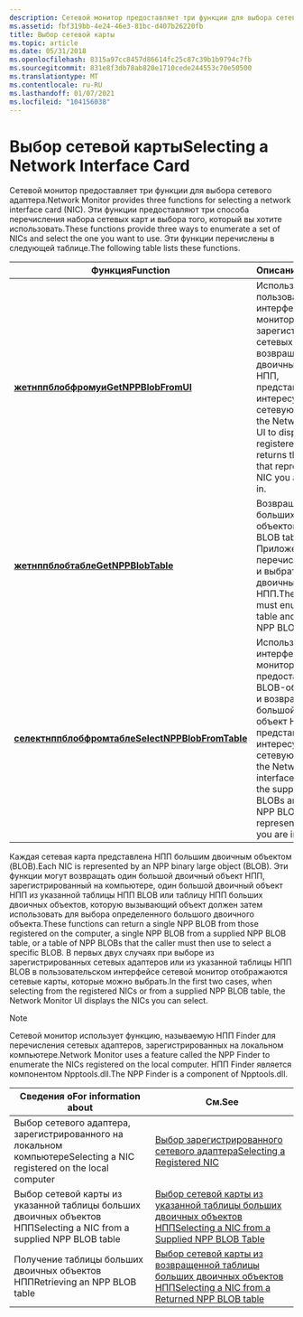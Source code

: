 ```yaml
---
description: Сетевой монитор предоставляет три функции для выбора сетевого адаптера. Эти функции предоставляют три способа перечисления набора сетевых карт и выбора того, который вы хотите использовать. Эти функции перечислены в следующей таблице.
ms.assetid: fbf319bb-4e24-46e3-81bc-d407b26220fb
title: Выбор сетевой карты
ms.topic: article
ms.date: 05/31/2018
ms.openlocfilehash: 8315a97cc8457d86614fc25c87c39b1b9794c7fb
ms.sourcegitcommit: 831e8f3db78ab820e1710cede244553c70e50500
ms.translationtype: MT
ms.contentlocale: ru-RU
ms.lasthandoff: 01/07/2021
ms.locfileid: "104156038"
---
```

# <a name="selecting-a-network-interface-card"></a><span data-ttu-id="ce4ca-105">Выбор сетевой карты</span><span class="sxs-lookup"><span data-stu-id="ce4ca-105">Selecting a Network Interface Card</span></span>

<span data-ttu-id="ce4ca-106">Сетевой монитор предоставляет три функции для выбора сетевого адаптера.</span><span class="sxs-lookup"><span data-stu-id="ce4ca-106">Network Monitor provides three functions for selecting a network interface card (NIC).</span></span> <span data-ttu-id="ce4ca-107">Эти функции предоставляют три способа перечисления набора сетевых карт и выбора того, который вы хотите использовать.</span><span class="sxs-lookup"><span data-stu-id="ce4ca-107">These functions provide three ways to enumerate a set of NICs and select the one you want to use.</span></span> <span data-ttu-id="ce4ca-108">Эти функции перечислены в следующей таблице.</span><span class="sxs-lookup"><span data-stu-id="ce4ca-108">The following table lists these functions.</span></span>



| <span data-ttu-id="ce4ca-109">Функция</span><span class="sxs-lookup"><span data-stu-id="ce4ca-109">Function</span></span>                                                 | <span data-ttu-id="ce4ca-110">Описание</span><span class="sxs-lookup"><span data-stu-id="ce4ca-110">Description</span></span>                                                                                                                                  |
|----------------------------------------------------------|----------------------------------------------------------------------------------------------------------------------------------------------|
| [<span data-ttu-id="ce4ca-111">**жетнппблобфромуи**</span><span class="sxs-lookup"><span data-stu-id="ce4ca-111">**GetNPPBlobFromUI**</span></span>](getnppblobfromui.md)             | <span data-ttu-id="ce4ca-112">Использует пользовательский интерфейс сетевой монитор для вывода зарегистрированных сетевых карт и возвращает большой двоичный объект НПП, представляющий интересующую вас сетевую карту.</span><span class="sxs-lookup"><span data-stu-id="ce4ca-112">Uses the Network Monitor UI to display the registered NICs and returns the NPP BLOB that represents the NIC you are interested in.</span></span>           |
| [<span data-ttu-id="ce4ca-113">**жетнппблобтабле**</span><span class="sxs-lookup"><span data-stu-id="ce4ca-113">**GetNPPBlobTable**</span></span>](getnppblobtable.md)               | <span data-ttu-id="ce4ca-114">Возвращает таблицу больших двоичных объектов.</span><span class="sxs-lookup"><span data-stu-id="ce4ca-114">Returns a BLOB table.</span></span> <span data-ttu-id="ce4ca-115">Приложение должно перечислить таблицу и выбрать большой двоичный объект НПП.</span><span class="sxs-lookup"><span data-stu-id="ce4ca-115">The application must enumerate the table and select an NPP BLOB.</span></span>                                                       |
| [<span data-ttu-id="ce4ca-116">**селектнппблобфромтабле**</span><span class="sxs-lookup"><span data-stu-id="ce4ca-116">**SelectNPPBlobFromTable**</span></span>](selectnppblobfromtable.md) | <span data-ttu-id="ce4ca-117">Использует интерфейс сетевой монитор для вывода предоставляемых BLOB-объектов НПП и возвращает большой двоичный объект НПП, представляющий интересующую вас сетевую карту.</span><span class="sxs-lookup"><span data-stu-id="ce4ca-117">Uses the Network Monitor interface to display the supplied NPP BLOBs and returns the NPP BLOB that represents the NIC you are interested in.</span></span> |



 

<span data-ttu-id="ce4ca-118">Каждая сетевая карта представлена НПП большим двоичным объектом (BLOB).</span><span class="sxs-lookup"><span data-stu-id="ce4ca-118">Each NIC is represented by an NPP binary large object (BLOB).</span></span> <span data-ttu-id="ce4ca-119">Эти функции могут возвращать один большой двоичный объект НПП, зарегистрированный на компьютере, один большой двоичный объект НПП из указанной таблицы НПП BLOB или таблицу НПП больших двоичных объектов, которую вызывающий объект должен затем использовать для выбора определенного большого двоичного объекта.</span><span class="sxs-lookup"><span data-stu-id="ce4ca-119">These functions can return a single NPP BLOB from those registered on the computer, a single NPP BLOB from a supplied NPP BLOB table, or a table of NPP BLOBs that the caller must then use to select a specific BLOB.</span></span> <span data-ttu-id="ce4ca-120">В первых двух случаях при выборе из зарегистрированных сетевых адаптеров или из указанной таблицы НПП BLOB в пользовательском интерфейсе сетевой монитор отображаются сетевые карты, которые можно выбрать.</span><span class="sxs-lookup"><span data-stu-id="ce4ca-120">In the first two cases, when selecting from the registered NICs or from a supplied NPP BLOB table, the Network Monitor UI displays the NICs you can select.</span></span>

> [!Note]  
> <span data-ttu-id="ce4ca-121">Сетевой монитор использует функцию, называемую НПП Finder для перечисления сетевых адаптеров, зарегистрированных на локальном компьютере.</span><span class="sxs-lookup"><span data-stu-id="ce4ca-121">Network Monitor uses a feature called the NPP Finder to enumerate the NICs registered on the local computer.</span></span> <span data-ttu-id="ce4ca-122">НПП Finder является компонентом Npptools.dll.</span><span class="sxs-lookup"><span data-stu-id="ce4ca-122">The NPP Finder is a component of Npptools.dll.</span></span>

 



| <span data-ttu-id="ce4ca-123">Сведения о</span><span class="sxs-lookup"><span data-stu-id="ce4ca-123">For information about</span></span>                            | <span data-ttu-id="ce4ca-124">См.</span><span class="sxs-lookup"><span data-stu-id="ce4ca-124">See</span></span>                                                                                                  |
|--------------------------------------------------|------------------------------------------------------------------------------------------------------|
| <span data-ttu-id="ce4ca-125">Выбор сетевого адаптера, зарегистрированного на локальном компьютере</span><span class="sxs-lookup"><span data-stu-id="ce4ca-125">Selecting a NIC registered on the local computer</span></span> | [<span data-ttu-id="ce4ca-126">Выбор зарегистрированного сетевого адаптера</span><span class="sxs-lookup"><span data-stu-id="ce4ca-126">Selecting a Registered NIC</span></span>](selecting-a-registered-nic.md)                                         |
| <span data-ttu-id="ce4ca-127">Выбор сетевой карты из указанной таблицы больших двоичных объектов НПП</span><span class="sxs-lookup"><span data-stu-id="ce4ca-127">Selecting a NIC from a supplied NPP BLOB table</span></span>   | [<span data-ttu-id="ce4ca-128">Выбор сетевой карты из указанной таблицы больших двоичных объектов НПП</span><span class="sxs-lookup"><span data-stu-id="ce4ca-128">Selecting a NIC from a Supplied NPP BLOB Table</span></span>](selecting-a-nic-from-a-supplied-npp-blob-table.md) |
| <span data-ttu-id="ce4ca-129">Получение таблицы больших двоичных объектов НПП</span><span class="sxs-lookup"><span data-stu-id="ce4ca-129">Retrieving an NPP BLOB table</span></span>                     | [<span data-ttu-id="ce4ca-130">Выбор сетевой карты из возвращенной таблицы больших двоичных объектов НПП</span><span class="sxs-lookup"><span data-stu-id="ce4ca-130">Selecting a NIC from a Returned NPP BLOB table</span></span>](selecting-a-nic-from-a-returned-npp-blob-table.md) |



 

 

 




